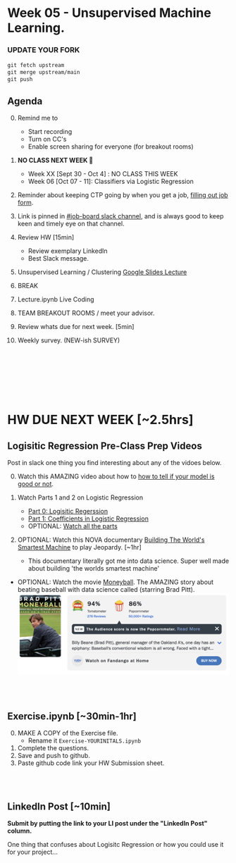 # Week 05 - Unsupervised Machine Learning.

### UPDATE YOUR FORK
```
git fetch upstream
git merge upstream/main
git push
```

## Agenda 
0. Remind me to 
    * Start recording
    * Turn on CC's 
    * Enable screen sharing for everyone (for breakout rooms)
0. **NO CLASS NEXT WEEK 🥳**
    * Week XX [Sept 30 - Oct 4] : NO CLASS THIS WEEK 
    * Week 06 [Oct 07 - 11]: Classifiers via Logistic Regression 

0. Reminder about keeping CTP going by when you get a job, [filling out job form](https://docs.google.com/forms/d/1NUKPzG_vYJFvz0EDZMA2QrTxFw40Uis2eNUyiz1bhaY/edit). 
0. Link is pinned in [#job-board slack channel](https://ctp2024.slack.com/archives/C078HN1GN9L/p1726597800933019), and is always good to keep keen and timely eye on that channel. 

0. Review HW  [15min]
    * Review exemplary LinkedIn 
    * Best Slack message. 

0. Unsupervised Learning / Clustering [Google Slides Lecture](https://docs.google.com/presentation/d/1h_SIuiRLayySgDHewUT5YwF5gMbX8KccvqHQHNPXx2A/edit#slide=id.g2fdba9c0d52_0_399)
0. BREAK
0. Lecture.ipynb Live Coding
0. TEAM BREAKOUT ROOMS / meet your advisor. 
0. Review whats due for next week. [5min]
0. Weekly survey. (NEW-ish SURVEY)

<br>
<br>
<br>


<br>
<br>
<br>

# HW DUE NEXT WEEK [~2.5hrs]

## Logisitic Regression Pre-Class Prep Videos 
Post in slack one thing you find interesting about any of the vidoes below. 

0. Watch this AMAZING video about how to [how to tell if your model is good or not](https://www.youtube.com/watch?v=Kdsp6soqA7o&ab_channel=StatQuestwithJoshStarmer).
0. Watch Parts 1 and 2 on Logistic Regression
    * [Part 0: Logisitic Regerssion](https://www.youtube.com/watch?v=yIYKR4sgzI8&list=PLblh5JKOoLUKxzEP5HA2d-Li7IJkHfXSe&index=1&t=424s&ab_channel=StatQuestwithJoshStarmer) 
    * [Part 1: Coefficients in Logistic Regression](https://www.youtube.com/watch?v=vN5cNN2-HWE&list=PLblh5JKOoLUKxzEP5HA2d-Li7IJkHfXSe&index=2&t=834s&ab_channel=StatQuestwithJoshStarmer)
    * OPTIONAL:  [Watch all the parts](https://www.youtube.com/playlist?list=PLblh5JKOoLUKxzEP5HA2d-Li7IJkHfXSe)
 
1. OPTIONAL: Watch this NOVA documentary [Building The World's Smartest Machine](https://youtu.be/4svcCJJ6ciw?si=ERSmoLJOEhIAKVqp) to play Jeopardy. [~1hr]
    * This documentary literally got me into data science. Super well made about building 'the worlds smartest machine' 
* OPTIONAL:  Watch the movie [Moneyball](https://www.youtube.com/watch?v=D1R-LwHbld4&ab_channel=SonyPicturesEntertainment). The AMAZING story about beating baseball with data science called (starring Brad Pitt).  
![alt text](images/brad-pitt.png)
<br>
<br>

## Exercise.ipynb [~30min-1hr]
0. MAKE A COPY of the Exercise file.
    * Rename it `Exercise-YOURINITALS.ipynb`
0. Complete the questions.
0. Save and push to github.
0. Paste github code link your HW Submission sheet. 

<br>
<br>


## LinkedIn Post [~10min]
__Submit by putting the link to your LI post under the "LinkedIn Post" column.__

One thing that confuses about Logisitc Regression or how you could use it for your project...  